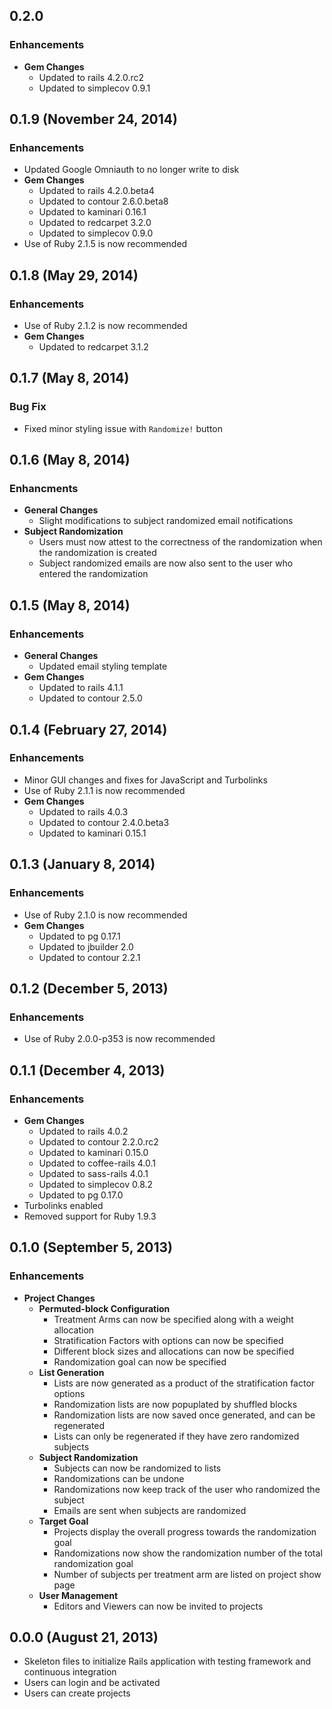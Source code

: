 ## 0.2.0

### Enhancements
- **Gem Changes**
  - Updated to rails 4.2.0.rc2
  - Updated to simplecov 0.9.1

## 0.1.9 (November 24, 2014)

### Enhancements
- Updated Google Omniauth to no longer write to disk
- **Gem Changes**
  - Updated to rails 4.2.0.beta4
  - Updated to contour 2.6.0.beta8
  - Updated to kaminari 0.16.1
  - Updated to redcarpet 3.2.0
  - Updated to simplecov 0.9.0
- Use of Ruby 2.1.5 is now recommended

## 0.1.8 (May 29, 2014)

### Enhancements
- Use of Ruby 2.1.2 is now recommended
- **Gem Changes**
  - Updated to redcarpet 3.1.2

## 0.1.7 (May 8, 2014)

### Bug Fix
- Fixed minor styling issue with `Randomize!` button

## 0.1.6 (May 8, 2014)

### Enhancments
- **General Changes**
  - Slight modifications to subject randomized email notifications
- **Subject Randomization**
  - Users must now attest to the correctness of the randomization when the randomization is created
  - Subject randomized emails are now also sent to the user who entered the randomization

## 0.1.5 (May 8, 2014)

### Enhancements
- **General Changes**
  - Updated email styling template
- **Gem Changes**
  - Updated to rails 4.1.1
  - Updated to contour 2.5.0

## 0.1.4 (February 27, 2014)

### Enhancements
- Minor GUI changes and fixes for JavaScript and Turbolinks
- Use of Ruby 2.1.1 is now recommended
- **Gem Changes**
  - Updated to rails 4.0.3
  - Updated to contour 2.4.0.beta3
  - Updated to kaminari 0.15.1

## 0.1.3 (January 8, 2014)

### Enhancements
- Use of Ruby 2.1.0 is now recommended
- **Gem Changes**
  - Updated to pg 0.17.1
  - Updated to jbuilder 2.0
  - Updated to contour 2.2.1

## 0.1.2 (December 5, 2013)

### Enhancements
- Use of Ruby 2.0.0-p353 is now recommended

## 0.1.1 (December 4, 2013)

### Enhancements
- **Gem Changes**
  - Updated to rails 4.0.2
  - Updated to contour 2.2.0.rc2
  - Updated to kaminari 0.15.0
  - Updated to coffee-rails 4.0.1
  - Updated to sass-rails 4.0.1
  - Updated to simplecov 0.8.2
  - Updated to pg 0.17.0
- Turbolinks enabled
- Removed support for Ruby 1.9.3

## 0.1.0 (September 5, 2013)

### Enhancements
- **Project Changes**
  - **Permuted-block Configuration**
      - Treatment Arms can now be specified along with a weight allocation
      - Stratification Factors with options can now be specified
      - Different block sizes and allocations can now be specified
      - Randomization goal can now be specified
  - **List Generation**
      - Lists are now generated as a product of the stratification factor options
      - Randomization lists are now popuplated by shuffled blocks
      - Randomization lists are now saved once generated, and can be regenerated
      - Lists can only be regenerated if they have zero randomized subjects
  - **Subject Randomization**
      - Subjects can now be randomized to lists
      - Randomizations can be undone
      - Randomizations now keep track of the user who randomized the subject
      - Emails are sent when subjects are randomized
  - **Target Goal**
      - Projects display the overall progress towards the randomization goal
      - Randomizations now show the randomization number of the total randomization goal
      - Number of subjects per treatment arm are listed on project show page
  - **User Management**
      - Editors and Viewers can now be invited to projects

## 0.0.0 (August 21, 2013)

- Skeleton files to initialize Rails application with testing framework and continuous integration
- Users can login and be activated
- Users can create projects

